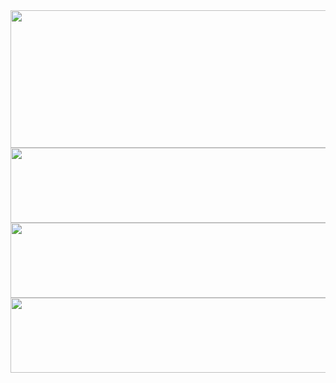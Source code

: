 <a href="https://github.com/devxb/gitanimals">
<!--돼지-->
  <img
    src="https://render.gitanimals.org/lines/yxxndxxn?pet-id=650018892284151396"
    width="800"
    height="220"
  />
<!--노드 오리-->
  <img
    src="https://render.gitanimals.org/lines/yxxndxxn?pet-id=650020527186100774"
    width="600"
    height="120"
  />
<!--오리-->
  <img
    src="https://render.gitanimals.org/lines/yxxndxxn?pet-id=646613243466610797"
    width="600"
    height="120"
  />
<!--쿼카-->
   <img
    src="https://render.gitanimals.org/lines/yxxndxxn"
    width="600"
    height="120"
  />
</a>


<!--
**yxxndxxn/yxxndxxn** is a ✨ _special_ ✨ repository because its `README.md` (this file) appears on your GitHub profile.

Here are some ideas to get you started:

- 🔭 I’m currently working on ...
- 🌱 I’m currently learning ...
- 👯 I’m looking to collaborate on ...
- 🤔 I’m looking for help with ...
- 💬 Ask me about ...
- 📫 How to reach me: ...
- 😄 Pronouns: ...
- ⚡ Fun fact: ...
-->
